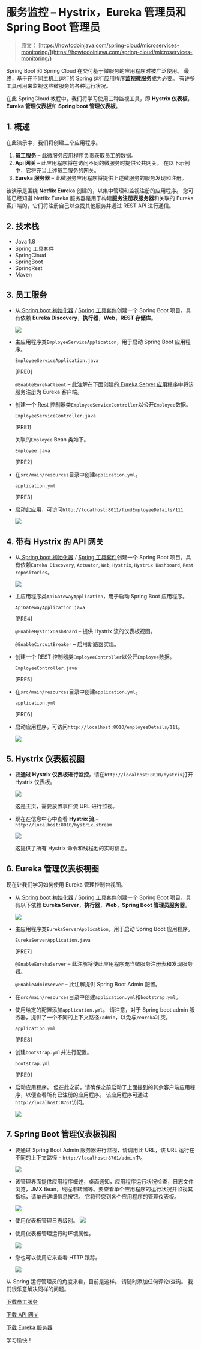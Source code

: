 # 服务监控 – Hystrix，Eureka 管理员和 Spring Boot 管理员

> 原文： [https://howtodoinjava.com/spring-cloud/microservices-monitoring/](https://howtodoinjava.com/spring-cloud/microservices-monitoring/)

Spring Boot 和 Spring Cloud 在交付基于微服务的应用程序时被广泛使用。 最终，基于在不同主机上运行的 Spring 运行应用程序**监视微服务**成为必要。 有许多工具可用来监视这些微服务的各种运行状况。

在此 SpringCloud 教程中，我们将学习使用三种监视工具，即 **Hystrix 仪表板**， **Eureka 管理仪表板**和 **Spring boot 管理仪表板**。

## 1\. 概述

在此演示中，我们将创建三个应用程序。

1.  **员工服务** – 此微服务应用程序负责获取员工的数据。
2.  **Api 网关** – 此应用程序将在访问不同的微服务时提供公共网关。 在以下示例中，它将充当上述员工服务的网关。
3.  **Eureka 服务器** – 此微服务应用程序将提供上述微服务的服务发现和注册。

该演示是围绕 **Netflix Eureka** 创建的，以集中管理和监视注册的应用程序。 您可能已经知道 Netflix Eureka 服务器是用于构建**服务注册表服务器**和关联的 Eureka 客户端的，它们将注册自己以查找其他服务并通过 REST API 进行通信。

## 2\. 技术栈

*   Java 1.8
*   Spring 工具套件
*   SpringCloud
*   SpringBoot
*   SpringRest
*   Maven

## 3\. 员工服务

*   从[ Spring boot 初始化器](https://start.spring.io/) / [Spring 工具套件](https://spring.io/tools/sts)创建一个 Spring Boot 项目。具有依赖 **Eureka Discovery**，**执行器**，**Web**，**REST 存储库**。

    ![](img/8130e21ef026ce6b3342345ed95b20e6.jpg)

*   主应用程序类`EmployeeServiceApplication`，用于启动 Spring Boot 应用程序。

    `EmployeeServiceApplication.java`

    [PRE0]

    `@EnableEurekaClient` – 此注解在下面创建的[ Eureka Server 应用程序](#eureka-dashboard)中将该服务注册为 Eureka 客户端。

*   创建一个 Rest 控制器类`EmployeeServiceController`以公开`Employee`数据。

    `EmployeeServiceController.java`

    [PRE1]

    关联的`Employee` Bean 类如下。

    `Employee.java`

    [PRE2]

*   在`src/main/resources`目录中创建`application.yml`。

    `application.yml`

    [PRE3]

*   启动此应用，可访问`http://localhost:8011/findEmployeeDetails/111`
    
    ![](img/fefc645e57bb19dcc5d7c67b3172880b.jpg)

## 4\. 带有 Hystrix 的 API 网关

*   从[ Spring boot 初始化器](https://start.spring.io/) / [Spring 工具套件](https://spring.io/tools/sts)创建一个 Spring Boot 项目。具有依赖`Eureka Discovery`, `Actuator`, `Web`, `Hystrix`, `Hystrix Dashboard`, `Rest repositories`。

    ![](img/80e854887e82fb2cf14c4dfd2353d414.jpg)

*   主应用程序类`ApiGatewayApplication`，用于启动 Spring Boot 应用程序。

    `ApiGatewayApplication.java`

    [PRE4]

    `@EnableHystrixDashBoard` – 提供 Hystrix 流的仪表板视图。
    
	`@EnableCircuitBreaker` – 启用断路器实现。

*   创建一个 REST 控制器类`EmployeeController`以公开`Employee`数据。

    `EmployeeController.java`

    [PRE5]

*   在`src/main/resources`目录中创建`application.yml`。

    `application.yml`

    [PRE6]

*   启动应用程序，可访问`http://localhost:8010/employeeDetails/111`。

    ![](img/45697556c9b208397b5bec0272bdc4f8.jpg)

## 5\. Hystrix 仪表板视图

*   要**通过 Hystrix 仪表板进行监控**，请在`http://localhost:8010/hystrix`打开 Hystrix 仪表板。

    ![](img/f27ac2e76aa2cabb99a2bdb048197422.jpg)

    这是主页，需要放置事件流 URL 进行监视。

*   现在在信息中心中查看 **Hystrix 流** – `http://localhost:8010/hystrix.stream`

    ![](img/d43b01ce65a3de9b918957050a43861c.jpg)

    这提供了所有 Hystrix 命令和线程池的实时信息。

## 6\. Eureka 管理仪表板视图

现在让我们学习如何使用 Eureka 管理控制台视图。

*   从[ Spring boot 初始化器](https://start.spring.io/) / [Spring 工具套件](https://spring.io/tools/sts)创建一个 Spring Boot 项目，具有以下依赖 **Eureka Server**，**执行器**，**Web**，**Spring Boot 管理员服务器**。

    ![](img/6963756716addf2f9f32b5ce39ba6b41.jpg)

*   主应用程序类`EurekaServerApplication`，用于启动 Spring Boot 应用程序。

    `EurekaServerApplication.java`

    [PRE7]

    `@EnableEurekaServer` – 此注解将使此应用程序充当微服务注册表和发现服务器。
    
	`@EnableAdminServer` – 此注解提供 Spring Boot Admin 配置。

*   在`src/main/resources`目录中创建`application.yml`和`bootstrap.yml`。
*   使用给定的配置添加`application.yml`。 请注意，对于 Spring boot admin 服务器，提供了一个不同的上下文路径`/admin`，以免与`/eureka`冲突。

    `application.yml`

    [PRE8]

*   创建`bootstrap.yml`并进行配置。

    `bootstrap.yml`

    [PRE9]

*   启动应用程序。 但在此之前，请确保之前启动了上面提到的其余客户端应用程序，以便查看所有已注册的应用程序。 该应用程序可通过`http://localhost:8761`访问。

    ![](img/793db36d4355f08e02239564a9343a60.jpg)

## 7\. Spring Boot 管理仪表板视图

*   要通过 Spring Boot Admin 服务器进行监视，请调用此 URL，该 URL 运行在不同的上下文路径 - `http://localhost:8761/admin`中。

    ![](img/74cf84ffce388db0f80a81ac6be37b37.jpg)

*   该管理界面提供应用程序概述，桌面通知，应用程序运行状况检查，日志文件浏览，JMX Bean，线程堆转储等。要查看单个应用程序的运行状况并监视其指标，请单击详细信息按钮。 它将带您到各个应用程序的管理仪表板。

    ![](img/34a4a5ae9c842bd20fcd012ff929ba59.jpg)

*   使用仪表板管理日志级别。
    ![](img/548a326a39f661fa154a0e91741da3bf.jpg)
*   使用仪表板管理运行时环境属性。

    ![](img/461e5a4fd993b66a2a16c551a1fe814b.jpg)

*   您也可以使用它来查看 HTTP 跟踪。

    ![](img/47ba50aaef3cb1a06616d40e09ed63eb.jpg)

从 Spring 运行管理员的角度来看，目前是这样。 请随时添加任何评论/查询。 我们很乐意解决同样的问题。

[下载员工服务](https://howtodoinjava.com/wp-content/uploads/2018/03/Employee-Service.zip)

[下载 API 网关](https://howtodoinjava.com/wp-content/uploads/2018/03/Api-Gateway.zip)

[下载 Eureka 服务器](https://howtodoinjava.com/wp-content/uploads/2018/03/Eureka-server.zip)

学习愉快！